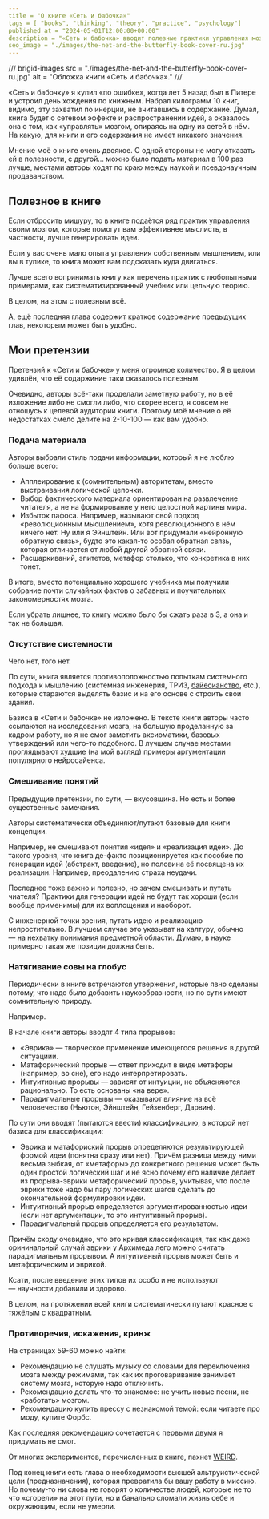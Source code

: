 ```yaml
---
title = "О книге «Сеть и бабочка»"
tags = [ "books", "thinking", "theory", "practice", "psychology"]
published_at = "2024-05-01T12:00:00+00:00"
description = "«Сеть и бабочка» вводит полезные практики управления мозгом, но воспринимать написанное надо через внутреннего критика."
seo_image = "./images/the-net-and-the-butterfly-book-cover-ru.jpg"
---
```


/// brigid-images
src = "./images/the-net-and-the-butterfly-book-cover-ru.jpg"
alt = "Обложка книги «Сеть и бабочка»."
///

«Сеть и бабочку» я купил «по ошибке», когда лет 5 назад был в Питере и устроил день хождения по книжным. Набрал килограмм 10 книг, видимо, эту захватил по инерции, не вчитавшись в содержание. Думал, книга будет о сетевом эффекте и распространении идей, а оказалось она о том, как «управлять» мозгом, опираясь на одну из сетей в нём. На какую, для книги и его содержания не имеет никакого значения.

Мнение моё о книге очень двоякое. С одной стороны не могу отказать ей в полезности, с другой… можно было подать материал в 100 раз лучше, местами авторы ходят по краю между наукой и псевдонаучным продаванством.

## Полезное в книге

Если отбросить мишуру, то в книге подаётся ряд практик управления своим мозгом, которые помогут вам эффективнее мыслисть, в частности, лучше генерировать идеи.

Если у вас очень мало опыта управления собственным мышлением, или вы в тупике, то книга может вам подсказать куда двигаться.

Лучше всего вопринимать книгу как перечень практик с любопытными примерами, как систематизированный учебник или цельную теорию.

В целом, на этом с полезным всё.

А, ещё последняя глава содержит краткое содержание предыдущих глав, некоторым может быть удобно.

## Мои претензии

Претензий к «Сети и бабочке» у меня огромное количество. Я в целом удивлён, что её содаржиние таки оказалось полезным.

Очевидно, авторы всё-таки проделали заметную работу, но в её изложение либо не смогли либо, что скорее всего, я совсем не отношусь к целевой аудитории книги. Поэтому моё мнение о её недостатках смело делите на 2-10-100 — как вам удобно.

### Подача материала

Авторы выбрали стиль подачи информации, который я не люблю больше всего:

- Апплеирование к (сомнительным) авторитетам, вместо выстраивания логической цепочки.
- Выбор фактического материала ориентирован на развлечение читателя, а не на формирование у него целостной картины мира.
- Избыток пафоса. Например, называют свой подход «революционным мысшлением», хотя революционного в нём ничего нет. Ну или я Эйнштейн. Или вот придумали «нейронную обратную связь», будто это какая-то особая обратная связь, которая отличается от любой другой обратной связи.
- Расшаркиваний, эпитетов, метафор столько, что конкретика в них тонет.

В итоге, вместо потенциально хорошего учебника мы получили собрание почти случайных фактов о забавных и поучительных закономерностях мозга.

Если убрать лишнее, то книгу можно было бы сжать раза в 3, а она и так не большая.

###  Отсутствие системности

Чего нет, того нет.

По сути, книга является противоположностью попыткам системного подхода к мышлению (системная инженерия, ТРИЗ, [байесианство](https://ru.wikipedia.org/wiki/Байесианство), etc.), которые стараются выделять базис и на его основе с строить свои здания.

Базиса в «Сети и бабочке» не изложено. В тексте книги авторы часто ссылаются на исследования мозга, на большую проделанную за кадром работу, но я не смог заметить аксиоматики, базовых утверждений или чего-то подобного. В лучшем случае местами проглядывают худшие (на мой взгляд) примеры аргументации популярного нейросайенса.

### Смешивание понятий

Предыдущие претензии, по сути, — вкусовщина. Но есть и более существенные замечания.

Авторы систематически объединяют/путают базовые для книги концепции.

Например, не смешивают понятия «идея» и «реализация идеи». До такого уровня, что книга де-факто позиционируется как пособие по генерации идей (абстракт, введение), но половина её посвящена их реализации. Например, преодалению страха неудачи.

Последнее тоже важно и полезно, но зачем смешивать и путать чиателя? Практики для генерации идей не будут так хороши (если вообще применимы) для их воплощения и наоборот.

С инженерной точки зрения, путать идею и реализацию непростительно. В лучшем случае это указыват на халтуру, обычно — на нехватку понимания предметной области. Думаю, в науке примерно такая же позиция должна быть.

### Натягивание совы на глобус

Периодически в книге встречаются утвержения, которые явно сделаны потому, что надо было добавить наукообразности, но по сути имеют сомнительную природу.

Например.

В начале книги авторы вводят 4 типа прорывов:

- «Эврика» — творческое применение имеющегося решения в другой ситуациии.
- Матафорический прорыв — ответ приходит в виде метафоры (например, во сне), его надо интерпретировать.
- Интуитивные прорывы — зависят от интуиции, не объясняются рационально. То есть основаны «на вере».
- Парадигмальные прорывы — оказывают влияние на всё человечество (Ньютон, Эйнштейн, Гейзенберг, Дарвин).

По сути они вводят (пытаются ввести) классификацию, в которой нет базиса для классификации:

- Эврика и матафориский прорыв определяются результирующей формой идеи (понятна сразу или нет). Причём разница между ними весьма зыбкая, от «метафоры» до конкретного решения может быть один простой логический шаг и не ясно почему его наличие делает из прорыва-эврики метафорический прорыв, учитывая, что после эврики тоже надо бы пару логических шагов сделать до окончательной формулировки идеи.
- Интуитивный прорыв определяется аргументированностью идеи (если нет аргументации, то это интуитивный прорыв).
- Парадигмальный прорыв определяется его результатом.

Причём сходу очевидно, что это кривая классификация, так как даже орининальный случай эврики у Архимеда лего можно считать парадигмальным прорывом. А интуитивный прорыв может быть и метафорическим и эврикой.

Ксати, после введение этих типов их особо и не используют — научности добавили и здорово.

В целом, на протяжении всей книги систематически путают красное с тяжёлым с квадратным.

### Противоречия, искажения, кринж

На страницах 59-60 можно найти:

- Рекомендацию не слушать музыку со словами для переключеиня мозга между режимами, так как их проговаривание занимает систему мозга, которую надо отключить.
- Рекомендацию делать что-то знакомое: не учить новые песни, не «работать» мозгом.
- Рекомендацию купить прессу с незнакомой темой: если читаете про моду, купите Форбс.

Как последняя рекомендацию сочетается с первыми двумя я придумать не смог.

От многих экспериментов, перечисленных в книге, пахнет [WEIRD](https://en.wikipedia.org/wiki/Psychology#WEIRD_bias).

Под конец книги есть глава о необходимости высшей альтруистической цели (предназначения), которая превратила бы вашу работу в миссию. Но почему-то ни слова не говорят о количестве людей, которые не то что «сгорели» на этот пути, но и банально сломали жизнь себе и окружающим, если не умерли.
